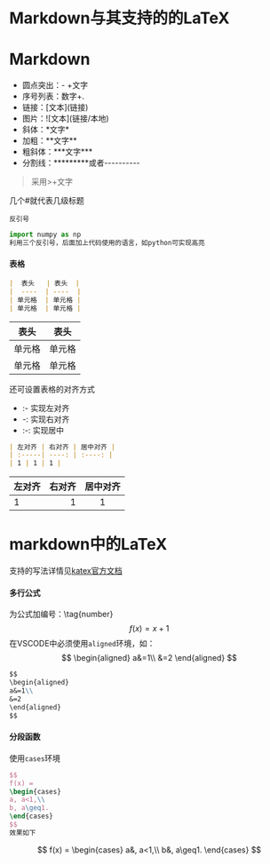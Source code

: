 # Markdown与其支持的的LaTeX
# Markdown  
- 圆点突出：\- +文字
- 序号列表：数字+.
- 链接：\[文本\]\(链接\)  
- 图片：\!\[文本\]\(链接/本地\)  
- 斜体：\*文字\*  
- 加粗：\*\*文字\*\*  
- 粗斜体：\*\*\*文字\*\*\*  
- 分割线：*********或者----------

> 采用\>+文字

几个\#就代表几级标题  

`反引号`  
```python
import numpy as np  
利用三个反引号，后面加上代码使用的语言，如python可实现高亮
```
#### 表格
```markdown
|  表头   | 表头  |
|  ----  | ----  |
| 单元格  | 单元格 |
| 单元格  | 单元格 |  
``` 
|  表头   | 表头  |
|  ----  | ----  |
| 单元格  | 单元格 |
| 单元格  | 单元格 |
 
还可设置表格的对齐方式  
- \:\- 实现左对齐
- \-\: 实现右对齐
- :-: 实现居中
```markdown
| 左对齐 | 右对齐 | 居中对齐 |
| :-----| ----: | :----: |
| 1 | 1 | 1 |
```
| 左对齐 | 右对齐 | 居中对齐 |
| :-----| ----: | :----: |
| 1 | 1 | 1 |

# markdown中的LaTeX  
支持的写法详情见[katex官方文档](https://katex.org/docs/supported.html)  
#### 多行公式
为公式加编号：\tag{number}  
$$
f(x) = x+1\tag{1}
$$
在VSCODE中必须使用`aligned`环境，如：  
$$
\begin{aligned}
a&=1\\
&=2
\end{aligned}
$$
```markdown
$$
\begin{aligned}
a&=1\\
&=2
\end{aligned}
$$
```
#### 分段函数
使用`cases`环境
```LaTeX
$$
f(x) = 
\begin{cases}
a, a<1,\\
b, a\geq1.
\end{cases}
$$
效果如下
```
$$
f(x) = 
\begin{cases}
a&, a<1,\\
b&, a\geq1.
\end{cases}
$$
